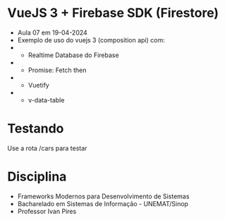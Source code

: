 # VueJS 3 + Firebase SDK (Firestore)
- Aula 07 em 19-04-2024
- Exemplo de uso do vuejs 3 (composition api) com:
- - Realtime Database do Firebase
- - Promise: Fetch then 
- - Vuetify
- - v-data-table

# Testando
Use a rota /cars para testar

# Disciplina
- Frameworks Modernos para Desenvolvimento de Sistemas
- Bacharelado em Sistemas de Informação - UNEMAT/Sinop
- Professor Ivan Pires


